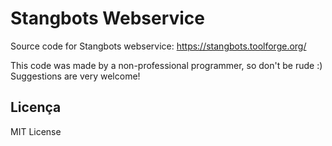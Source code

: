 # Stangbots Webservice

Source code for Stangbots webservice:
https://stangbots.toolforge.org/

This code was made by a non-professional programmer, so don't be rude :) Suggestions are very welcome!

## Licença
MIT License
